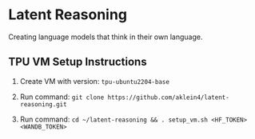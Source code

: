 # Latent Reasoning
Creating language models that think in their own language.

## TPU VM Setup Instructions

1. Create VM with version: `tpu-ubuntu2204-base`

2. Run command: `git clone https://github.com/aklein4/latent-reasoning.git`

3. Run command: `cd ~/latent-reasoning && . setup_vm.sh <HF_TOKEN> <WANDB_TOKEN>`
